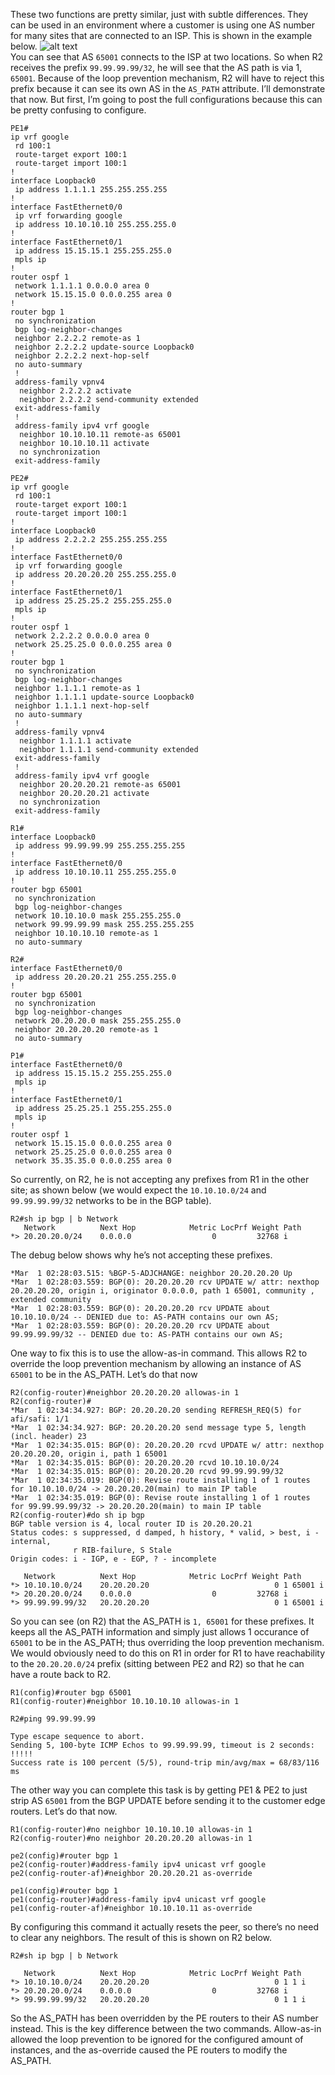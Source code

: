 These two functions are pretty similar, just with subtle differences. They can be used in an 
environment where a customer is using one AS number for many sites that are connected to an ISP. 
This is shown in the example below.
![alt text](../pics/BGP04.png "BGP as-override vs allow-as-in")
\
You can see that AS `65001` connects to the ISP at two locations. So when R2 receives the prefix 
`99.99.99.99/32`, he will see that the AS path is via 1, `65001`. Because of the loop prevention 
mechanism, R2 will have to reject this prefix because it can see its own AS in the `AS_PATH` 
attribute. I’ll demonstrate that now. But first, I’m going to post the full configurations because 
this can be pretty confusing to configure.
```
PE1#
ip vrf google
 rd 100:1
 route-target export 100:1
 route-target import 100:1
!
interface Loopback0
 ip address 1.1.1.1 255.255.255.255
!
interface FastEthernet0/0
 ip vrf forwarding google
 ip address 10.10.10.10 255.255.255.0
!
interface FastEthernet0/1
 ip address 15.15.15.1 255.255.255.0
 mpls ip
!
router ospf 1
 network 1.1.1.1 0.0.0.0 area 0
 network 15.15.15.0 0.0.0.255 area 0
!
router bgp 1
 no synchronization
 bgp log-neighbor-changes
 neighbor 2.2.2.2 remote-as 1
 neighbor 2.2.2.2 update-source Loopback0
 neighbor 2.2.2.2 next-hop-self
 no auto-summary
 !
 address-family vpnv4
  neighbor 2.2.2.2 activate
  neighbor 2.2.2.2 send-community extended
 exit-address-family
 !
 address-family ipv4 vrf google
  neighbor 10.10.10.11 remote-as 65001
  neighbor 10.10.10.11 activate
  no synchronization
 exit-address-family
```
```
PE2#
ip vrf google
 rd 100:1
 route-target export 100:1
 route-target import 100:1
!
interface Loopback0
 ip address 2.2.2.2 255.255.255.255
!
interface FastEthernet0/0
 ip vrf forwarding google
 ip address 20.20.20.20 255.255.255.0
!
interface FastEthernet0/1
 ip address 25.25.25.2 255.255.255.0
 mpls ip
!
router ospf 1
 network 2.2.2.2 0.0.0.0 area 0
 network 25.25.25.0 0.0.0.255 area 0
!
router bgp 1
 no synchronization
 bgp log-neighbor-changes
 neighbor 1.1.1.1 remote-as 1
 neighbor 1.1.1.1 update-source Loopback0
 neighbor 1.1.1.1 next-hop-self
 no auto-summary
 !
 address-family vpnv4
  neighbor 1.1.1.1 activate
  neighbor 1.1.1.1 send-community extended
 exit-address-family
 !
 address-family ipv4 vrf google
  neighbor 20.20.20.21 remote-as 65001
  neighbor 20.20.20.21 activate
  no synchronization
 exit-address-family
```
```
R1#
interface Loopback0
 ip address 99.99.99.99 255.255.255.255
!
interface FastEthernet0/0
 ip address 10.10.10.11 255.255.255.0
!
router bgp 65001
 no synchronization
 bgp log-neighbor-changes
 network 10.10.10.0 mask 255.255.255.0
 network 99.99.99.99 mask 255.255.255.255
 neighbor 10.10.10.10 remote-as 1
 no auto-summary
```
```
R2#
interface FastEthernet0/0
 ip address 20.20.20.21 255.255.255.0
!
router bgp 65001
 no synchronization
 bgp log-neighbor-changes
 network 20.20.20.0 mask 255.255.255.0
 neighbor 20.20.20.20 remote-as 1
 no auto-summary
```
```
P1#
interface FastEthernet0/0
 ip address 15.15.15.2 255.255.255.0
 mpls ip
!
interface FastEthernet0/1
 ip address 25.25.25.1 255.255.255.0
 mpls ip
!
router ospf 1
 network 15.15.15.0 0.0.0.255 area 0
 network 25.25.25.0 0.0.0.255 area 0
 network 35.35.35.0 0.0.0.255 area 0
```
So currently, on R2, he is not accepting any prefixes from R1 in the other site; as shown below 
(we would expect the `10.10.10.0/24` and `99.99.99.99/32` networks to be in the BGP table).
```
R2#sh ip bgp | b Network
   Network          Next Hop            Metric LocPrf Weight Path
*> 20.20.20.0/24    0.0.0.0                  0         32768 i
```
The debug below shows why he’s not accepting these prefixes.
```
*Mar  1 02:28:03.515: %BGP-5-ADJCHANGE: neighbor 20.20.20.20 Up
*Mar  1 02:28:03.559: BGP(0): 20.20.20.20 rcv UPDATE w/ attr: nexthop 20.20.20.20, origin i, originator 0.0.0.0, path 1 65001, community , extended community
*Mar  1 02:28:03.559: BGP(0): 20.20.20.20 rcv UPDATE about 10.10.10.0/24 -- DENIED due to: AS-PATH contains our own AS;
*Mar  1 02:28:03.559: BGP(0): 20.20.20.20 rcv UPDATE about 99.99.99.99/32 -- DENIED due to: AS-PATH contains our own AS;
```
One way to fix this is to use the allow-as-in command. This allows R2 to override the loop 
prevention mechanism by allowing an instance of AS `65001` to be in the AS_PATH. Let’s do that now
```
R2(config-router)#neighbor 20.20.20.20 allowas-in 1
R2(config-router)#
*Mar  1 02:34:34.927: BGP: 20.20.20.20 sending REFRESH_REQ(5) for afi/safi: 1/1
*Mar  1 02:34:34.927: BGP: 20.20.20.20 send message type 5, length (incl. header) 23
*Mar  1 02:34:35.015: BGP(0): 20.20.20.20 rcvd UPDATE w/ attr: nexthop 20.20.20.20, origin i, path 1 65001
*Mar  1 02:34:35.015: BGP(0): 20.20.20.20 rcvd 10.10.10.0/24
*Mar  1 02:34:35.015: BGP(0): 20.20.20.20 rcvd 99.99.99.99/32
*Mar  1 02:34:35.019: BGP(0): Revise route installing 1 of 1 routes for 10.10.10.0/24 -> 20.20.20.20(main) to main IP table
*Mar  1 02:34:35.019: BGP(0): Revise route installing 1 of 1 routes for 99.99.99.99/32 -> 20.20.20.20(main) to main IP table
R2(config-router)#do sh ip bgp
BGP table version is 4, local router ID is 20.20.20.21
Status codes: s suppressed, d damped, h history, * valid, > best, i - internal,
              r RIB-failure, S Stale
Origin codes: i - IGP, e - EGP, ? - incomplete

   Network          Next Hop            Metric LocPrf Weight Path
*> 10.10.10.0/24    20.20.20.20                            0 1 65001 i
*> 20.20.20.0/24    0.0.0.0                  0         32768 i
*> 99.99.99.99/32   20.20.20.20                            0 1 65001 i
```
So you can see (on R2) that the AS_PATH is `1, 65001` for these prefixes. It keeps all the AS_PATH 
information and simply just allows 1 occurance of `65001` to be in the AS_PATH; thus overriding the 
loop prevention mechanism. We would obviously need to do this on R1 in order for R1 to have 
reachability to the `20.20.20.0/24` prefix (sitting between PE2 and R2) so that he can have a route 
back to R2.
```
R1(config)#router bgp 65001
R1(config-router)#neighbor 10.10.10.10 allowas-in 1
```
```
R2#ping 99.99.99.99

Type escape sequence to abort.
Sending 5, 100-byte ICMP Echos to 99.99.99.99, timeout is 2 seconds:
!!!!!
Success rate is 100 percent (5/5), round-trip min/avg/max = 68/83/116 ms
```
The other way you can complete this task is by getting PE1 & PE2 to just strip AS `65001` from the 
BGP UPDATE before sending it to the customer edge routers. Let’s do that now.
```
R1(config-router)#no neighbor 10.10.10.10 allowas-in 1
R2(config-router)#no neighbor 20.20.20.20 allowas-in 1

pe2(config)#router bgp 1
pe2(config-router)#address-family ipv4 unicast vrf google
pe2(config-router-af)#neighbor 20.20.20.21 as-override

pe1(config)#router bgp 1
pe1(config-router)#address-family ipv4 unicast vrf google
pe1(config-router-af)#neighbor 10.10.10.11 as-override
```
By configuring this command it actually resets the peer, so there’s no need to clear any neighbors. 
The result of this is shown on R2 below.
```
R2#sh ip bgp | b Network

   Network          Next Hop            Metric LocPrf Weight Path
*> 10.10.10.0/24    20.20.20.20                            0 1 1 i
*> 20.20.20.0/24    0.0.0.0                  0         32768 i
*> 99.99.99.99/32   20.20.20.20                            0 1 1 i
```
So the AS_PATH has been overridden by the PE routers to their AS number instead. This is the key 
difference between the two commands. Allow-as-in allowed the loop prevention to be ignored for 
the configured amount of instances, and the as-override caused the PE routers to modify the 
AS_PATH.
